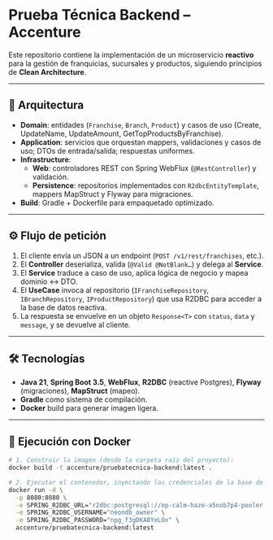 # Prueba Técnica Backend – Accenture

Este repositorio contiene la implementación de un microservicio **reactivo** para la gestión de franquicias, sucursales y productos, siguiendo principios de **Clean Architecture**.

---

## 📐 Arquitectura

- **Domain**: entidades (`Franchise`, `Branch`, `Product`) y casos de uso (Create, UpdateName, UpdateAmount, GetTopProductsByFranchise).  
- **Application**: servicios que orquestan mappers, validaciones y casos de uso; DTOs de entrada/salida; respuestas uniformes.  
- **Infrastructure**:  
  - **Web**: controladores REST con Spring WebFlux (`@RestController`) y validación.  
  - **Persistence**: repositorios implementados con `R2dbcEntityTemplate`, mappers MapStruct y Flyway para migraciones.  
- **Build**: Gradle + Dockerfile para empaquetado optimizado.

---

## ⚙️ Flujo de petición

1. El cliente envía un JSON a un endpoint (`POST /v1/rest/franchises`, etc.).  
2. El **Controller** deserializa, valida (`@Valid @NotBlank…`) y delega al **Service**.  
3. El **Service** traduce a caso de uso, aplica lógica de negocio y mapea dominio ↔ DTO.  
4. El **UseCase** invoca al repositorio (`IFranchiseRepository`, `IBranchRepository`, `IProductRepository`) que usa R2DBC para acceder a la base de datos reactiva.  
5. La respuesta se envuelve en un objeto `Response<T>` con `status`, `data` y `message`, y se devuelve al cliente.

---

## 🛠 Tecnologías

- **Java 21**, **Spring Boot 3.5**, **WebFlux**, **R2DBC** (reactive Postgres), **Flyway** (migraciones), **MapStruct** (mapeo).  
- **Gradle** como sistema de compilación.  
- **Docker** build para generar imagen ligera.

---

## 🚀 Ejecución con Docker

```bash
# 1. Construir la imagen (desde la carpeta raíz del proyecto):
docker build -t accenture/pruebatecnica-backend:latest .

# 2. Ejecutar el contenedor, inyectando las credenciales de la base de datos en la nube:
docker run -d \
  -p 8080:8080 \
  -e SPRING_R2DBC_URL="r2dbc:postgresql://ep-calm-haze-a5nob7p4-pooler.us-east-2.aws.neon.tech/neondb?sslMode=require" \
  -e SPRING_R2DBC_USERNAME="neondb_owner" \
  -e SPRING_R2DBC_PASSWORD="npg_f3gDKA8YeLOx" \
  accenture/pruebatecnica-backend:latest
